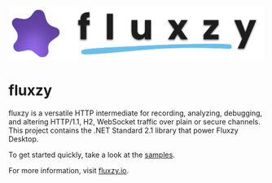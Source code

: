 
![alt text](assets/full-logo.png "Title")

# fluxzy 


fluxzy is a versatile HTTP intermediate for recording, analyzing, debugging, and altering HTTP/1.1, H2, WebSocket traffic over plain or secure channels.
This project contains the .NET Standard 2.1 library that power Fluxzy Desktop. 

To get started quickly, take a look at the [samples](https://github.com/haga-rak/fluxzy.core/tree/main/samples).


For more information, visit [fluxzy.io](https://fluxzy.io).

